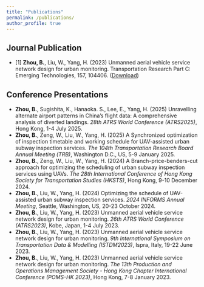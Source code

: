 ```yaml
---
title: "Publications"
permalink: /publications/
author_profile: true
---
```


<!-- {% if author.googlescholar %}
  You can also find my articles on <u><a href="{{author.googlescholar}}">my Google Scholar profile</a>.</u>
{% endif %}

{% include base_path %}

{% for post in site.publications reversed %}
  {% include archive-single.html %}
{% endfor %} -->

Journal Publication
----------
* [1] **Zhou, B.**, Liu, W., Yang, H. (2023) Unmanned aerial vehicle service network design for urban monitoring. Transportation Research Part C: Emerging Technologies, 157, 104406. ([Download](https://doi.org/10.1016/j.trc.2023.104406))

Conference Presentations
----------
- **Zhou, B.**, Sugishita, K., Hanaoka. S., Lee, E., Yang, H. (2025) Unravelling alternate airport patterns in China’s flight data: A comprehensive analysis of diverted landings. *28th ATRS World Conference (ATRS2025)*, Hong Kong, 1-4 July 2025.
- **Zhou, B.**, Zeng, W., Liu, W., Yang, H. (2025) A Synchronized optimization of inspection timetable and working schedule for UAV-assisted urban subway inspection services. *The 104th Transportation Research Board Annual Meeting (TRB)*, Washington D.C., US, 5-9 January 2025.
- **Zhou, B.**, Zeng, W., Liu, W., Yang, H. (2024) A Branch-price-benders-cut approach for optimizing the scheduling of urban subway inspection services using UAVs. *The 28th International Conference of Hong Kong Society for Transportation Studies (HKSTS)*, Hong Kong, 9-10 December 2024.
- **Zhou, B.**, Liu, W., Yang, H. (2024) Optimizing the schedule of UAV-assisted urban subway inspection services. *2024 INFORMS Annual Meeting*,  Seattle, Washington, US, 20-23 October 2024.
- **Zhou, B.**, Liu, W., Yang, H. (2023) Unmanned aerial vehicle service network design for urban monitoring. *26th ATRS World Conference (ATRS2023)*, Kobe, Japan, 1-4 July 2023.
- **Zhou, B.**, Liu, W., Yang, H. (2023) Unmanned aerial vehicle service network design for urban monitoring. *9th International Symposium on Transportation Data & Modelling (ISTDM2023)*, Ispra, Italy, 19-22 June 2023.
- **Zhou, B.**, Liu, W., Yang, H. (2023) Unmanned aerial vehicle service network design for urban monitoring. *The 13th Production and Operations Management Society - Hong Kong Chapter International Conference (POMS-HK 2023)*, Hong Kong, 7-8 January 2023.
  
